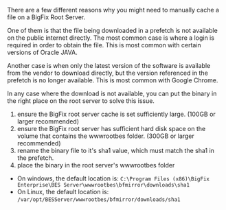 
There are a few different reasons why you might need to manually cache a file on a BigFix Root Server.

One of them is that the file being downloaded in a prefetch is not available on the public internet directly. The most common case is where a login is required in order to obtain the file. This is most common with certain versions of Oracle JAVA.

Another case is when only the latest version of the software is available from the vendor to download directly, but the version referenced in the prefetch is no longer available. This is most common with Google Chrome.

In any case where the download is not available, you can put the binary in the right place on the root server to solve this issue.

1. ensure the BigFix root server cache is set sufficiently large. (100GB or larger recommended)
1. ensure the BigFix root server has sufficient hard disk space on the volume that contains the wwwrootbes folder. (300GB or larger recommended)
1. rename the binary file to it's sha1 value, which must match the sha1 in the prefetch.
1. place the binary in the root server's wwwrootbes folder
  - On windows, the default location is: `C:\Program Files (x86)\BigFix Enterprise\BES Server\wwwrootbes\bfmirror\downloads\sha1`
  - On Linux, the default location is: `/var/opt/BESServer/wwwrootbes/bfmirror/downloads/sha1`
